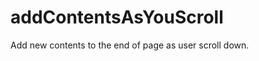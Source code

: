 addContentsAsYouScroll
======================

Add new contents to the end of page as user scroll down. 
